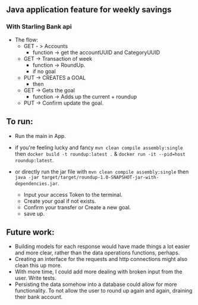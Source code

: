 ## Java application feature for weekly savings
### With Starling Bank api
- The flow:
  - GET - > Accounts 
    - function -> get the accountUUID and  CategoryUUID 
  - GET -> Transaction of week 
    - function -> RoundUp. 
    - if no goal 
  - PUT -> CREATES a GOAL 
    - then 
  - GET -> Gets the goal 
    - function -> Adds up the current + roundup 
  - PUT -> Confirm update the goal.


## To run:
- Run the main in App.
- if you're feeling lucky and fancy ``mvn clean compile assembly:single`` then ``docker build -t roundup:latest .`` & ``docker run -it --pid=host roundup:latest``.
- or directly run the jar file with ``mvn clean compile assembly:single`` then ``java -jar target/target/roundup-1.0-SNAPSHOT-jar-with-dependencies.jar``.

    - Input your access Token to the terminal.
    - Create your goal if not exists.
    - Confirm your transfer or Create a new goal.
    - save up.


## Future work:
- Building models for each response would have made things a lot easier and more clear, rather than the data operations functions, perhaps.
- Creating an interface for the requests and http connections might also clean this up more.
- With more time, I could add more dealing with broken input from the user. Write tests. 
- Persisting the data somehow into a database could allow for more functionality. To not allow the user to round up again and again, draining their bank account.
